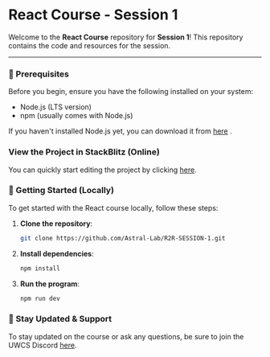 # React Course - Session 1

Welcome to the **React Course** repository for **Session 1**! This repository contains the code and resources for the session.

---

### 📝 Prerequisites
Before you begin, ensure you have the following installed on your system:

* Node.js (LTS version)
* npm (usually comes with Node.js)

If you haven't installed Node.js yet, you can download it from [here](https://nodejs.org/)
.

### View the Project in StackBlitz (Online)

You can quickly start editing the project by clicking [here](https://stackblitz.com/~/github.com/Astral-Lab/R2R-SESSION-1/tree/template?file=src/App.jsx).

### 🚀 Getting Started (Locally)

To get started with the React course locally, follow these steps:

1. **Clone the repository**:
   
   ```bash
   git clone https://github.com/Astral-Lab/R2R-SESSION-1.git

2. **Install dependencies**:
   
   ```bash
   npm install

3. **Run the program**:
   
   ```bash
   npm run dev

### 📢 Stay Updated & Support
To stay updated on the course or ask any questions, be sure to join the UWCS Discord [here](https://discord.gg/nq4aDAct3S).
